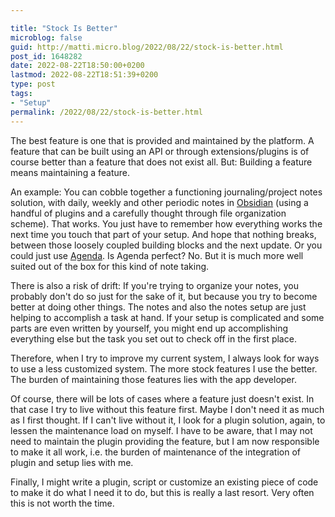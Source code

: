 ```yaml
---

title: "Stock Is Better"
microblog: false
guid: http://matti.micro.blog/2022/08/22/stock-is-better.html
post_id: 1648282
date: 2022-08-22T18:50:00+0200
lastmod: 2022-08-22T18:51:39+0200
type: post
tags:
- "Setup"
permalink: /2022/08/22/stock-is-better.html
---
```

<p>The best feature is one that is provided and maintained by the platform. A feature that can be built using an API or through extensions/plugins is of course better than a feature that does not exist all. But: Building a feature means maintaining a feature.</p>
<p>An example: You can cobble together a functioning journaling/project notes solution, with daily, weekly and other periodic notes in <a href="https://blog.martin-haehnel.de/2022/02/27/good-apps-obsidian.html">Obsidian</a> (using a handful of plugins and a carefully thought through file organization scheme). That works. You just have to remember how everything works the next time you touch that part of your setup. And hope that nothing breaks, between those loosely coupled building blocks and the next update. Or you could just use <a href="https://blog.martin-haehnel.de/2022/08/22/good-apps-agenda.html">Agenda</a>. Is Agenda perfect? No. But it is much more well suited out of the box for this kind of note taking.</p>
<p>There is also a risk of drift: If you're trying to organize your notes, you probably don't do so just for the sake of it, but because you try to become better at doing other things. The notes and also the notes setup are just helping to accomplish a task at hand. If your setup is complicated and some parts are even written by yourself, you might end up accomplishing everything else but the task you set out to check off in the first place.</p>
<p>Therefore, when I try to improve my current system, I always look for ways to use a less customized system. The more stock features I use the better. The burden of maintaining those features lies with the app developer.</p>
<p>Of course, there will be lots of cases where a feature just doesn't exist. In that case I try to live without this feature first. Maybe I don't need it as much as I first thought. If I can't live without it, I look for a plugin solution, again, to lessen the maintenance load on myself. I have to be aware, that I may not need to maintain the plugin providing the feature, but I am now responsible to make it all work, i.e. the burden of maintenance of the integration of plugin and setup lies with me.</p>
<p>Finally, I might write a plugin, script or customize an existing piece of code to make it do what I need it to do, but this is really a last resort. Very often this is not worth the time.</p>

